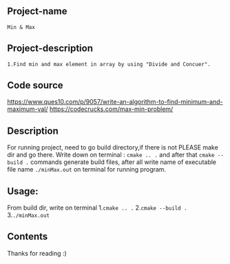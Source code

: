 ## Project-name
	Min & Max 

## Project-description
	1.Find min and max element in array by using "Divide and Concuer".
		
## Code source 
https://www.ques10.com/p/9057/write-an-algorithm-to-find-minimum-and-maximum-val/
https://codecrucks.com/max-min-problem/

## Description
For running project, need to go build directory,if there is not PLEASE make dir and go there. Write down on terminal : `cmake .. .`  and after that `cmake --build .`  commands generate build files, after all write name of executable file name `./minMax.out` on terminal for running program.

## Usage:
From build dir, write on terminal
	1.`cmake .. .`
	2.`cmake --build .`
	3.`./minMax.out`

## Contents
Thanks for reading :)
